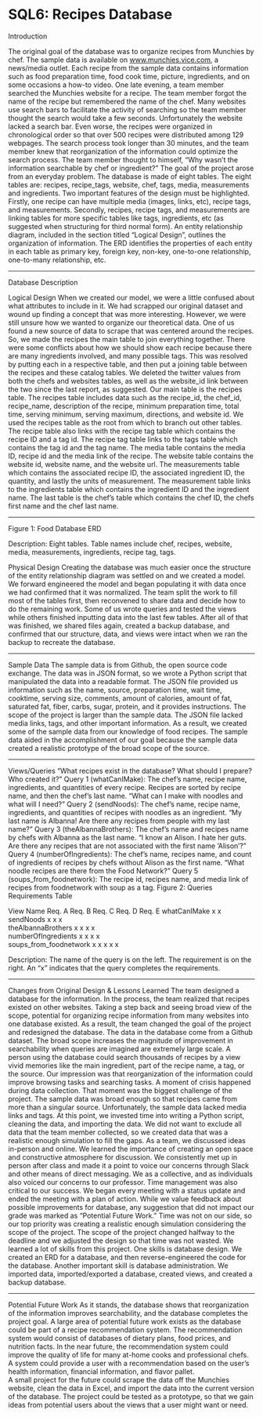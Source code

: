 # SQL6: Recipes Database


Introduction

The original goal of the database was to organize recipes from Munchies by chef. The sample data is available on www.munchies.vice.com, a news/media outlet. Each recipe from the sample data contains information such as food preparation time, food cook time, picture, ingredients, and on some occasions a how-to video. 
	One late evening, a team member searched the Munchies website for a recipe. The team member forgot the name of the recipe but remembered the name of the chef. Many websites use search bars to facilitate the activity of searching so the team member thought the search would take a few seconds. Unfortunately the website lacked a search bar. Even worse, the recipes were organized in chronological order so that over 500 recipes were distributed among 129 webpages. The search process took longer than 30 minutes, and the team member knew that reorganization of the information could optimize the search process. The team member thought to himself, “Why wasn’t the information searchable by chef or ingredient?” The goal of the project arose from an everyday problem. 
The database is made of eight tables. The eight tables are: recipes, recipe_tags, website, chef, tags, media, measurements and ingredients. Two important features of the design must be highlighted. Firstly, one recipe can have multiple media (images, links, etc), recipe tags, and measurements. Secondly, recipes, recipe tags, and measurements are linking tables for more specific tables like tags, ingredients, etc (as suggested when structuring for third normal form). An entity relationship diagram, included in the section titled “Logical Design”, outlines the organization of information. The ERD identifies the properties of each entity in each table as primary key, foreign key, non-key, one-to-one relationship, one-to-many relationship, etc.

---------
 
Database Description

Logical Design
	When we created our model, we were a little confused about what attributes to include in  it. We had scrapped our original dataset and wound up finding a concept that was more interesting. However, we were still unsure how we wanted to organize our theoretical data. One of us found a new source of data to scrape that was centered around the recipes. So, we made the recipes the main table to join everything together. There were some conflicts about how we should show each recipe because there are  many ingredients involved, and many possible tags. This was resolved by putting each in a respective table, and then put a joining table between the recipes and these catalog tables. We deleted the twitter values from both the chefs and websites tables, as well as the website_id link between the two since the last report, as suggested.
Our main table is the recipes table. The recipes table includes data such as the recipe_id, the chef_id, recipe_name, description of the recipe, minimum preparation time, total time, serving minimum, serving maximum, directions, and website id. We used the recipes table as the root from which to branch out other tables. The recipe table also links with the recipe tag table which contains the recipe ID and a tag id. The recipe tag table links to the tags table which contains the tag id and the tag name. The media table contains the media ID, recipe id and the media link of the recipe. The website table contains the website id, website name, and the website url. The measurements table which contains the associated recipe ID, the associated ingredient ID, the quantity, and lastly the units of measurement. The measurement table links to the ingredients table which contains the ingredient ID and the ingredient name. The last table is the chef’s table which contains the chef ID, the chefs first name and the chef last name.


------------

Figure 1: Food Database ERD
 
Description: Eight tables. Table names include chef, recipes, website, media, measurements, ingredients, recipe tag, tags.

Physical Design 
Creating the database was much easier once the structure of the entity relationship diagram was settled on and we created a model. We forward engineered the model and began populating it with data once we had confirmed that it was normalized. The team split the work to fill most of the tables first, then reconvened to share data and decide how to do the remaining work. Some of us wrote queries and tested the views while others finished inputting data into the last few tables. After all of that was finished, we shared files again, created a backup database, and confirmed that our structure, data, and views were intact when we ran the backup to recreate the database.

------

Sample Data
	The sample data is from Github, the open source code exchange. The data was in JSON format, so we wrote a Python script that manipulated the data into a readable format. The JSON file provided us information such as the name, source, preparation time, wait time, cooktime, serving size, comments, amount of calories, amount of fat, saturated fat, fiber, carbs, sugar, protein, and it provides instructions. The scope of the project is larger than the sample data. The JSON file lacked media links, tags, and other important information. As a result, we created some of the sample data from our knowledge of food recipes. The sample data aided in the accomplishment of our goal because the sample data created a realistic prototype of the broad scope of the source. 

--------

Views/Queries
“What recipes exist in the database? What should I prepare? Who created it?”
Query 1 (whatCanIMake): The chef’s name, recipe name, ingredients, and quantities of every recipe.  Recipes are sorted by recipe name, and then the chef’s last name. 
“What can I make with noodles and what will I need?”
Query 2 (sendNoods): The chef’s name, recipe name, ingredients, and quantities of recipes with noodles as an ingredient. 
“My last name is Albanna! Are there any recipes from people with my last name?”
Query 3 (theAlbannaBrothers): The chef’s name and recipes name by chefs with Albanna as the last name.
“I know an Alison. I hate her guts. Are there any recipes that are not associated with the first name ‘Alison’?”
Query 4 (numberOfIngredients): The chef’s name, recipes name, and count of ingredients of recipes by chefs without Alison as the first name.
“What noodle recipes are there from the Food Network?”
Query 5 (soups_from_foodnetwork): The recipe id, recipes name, and media link of recipes from foodnetwork with soup as a tag.
Figure 2: Queries Requirements Table

View Name	Req. A	Req. B	Req. C	Req. D	Req. E
whatCanIMake	x			x	
sendNoods	x	x		x	
theAlbannaBrothers	x	x	x	x	
numberOfIngredients	x	x	x	x	
soups_from_foodnetwork	x	x	x	x	x

Description: The name of the query is on the left. The requirement is on the right. An “x” indicates that the query completes the requirements. 

--------
 
Changes from Original Design & Lessons Learned
The team designed a database for the information. In the process, the team realized that recipes existed on other websites. Taking a step back and seeing broad view of the scope, potential for organizing recipe information from many websites into one database existed. As a result, the team changed the goal of the project and redesigned the database. The data in the database come from a Github dataset. The broad scope increases the magnitude of improvement in searchability when queries are imagined are extremely large scale. A person using the database could search thousands of recipes by a view vivid memories like the main ingredient, part of the recipe name, a tag, or the source. Our impression was that reorganization of the information could improve browsing tasks and searching tasks. 
A moment of crisis happened during data collection. That moment was the biggest challenge of the project. The sample data was broad enough so that recipes came from more than a singular source. Unfortunately, the sample data lacked media links and tags. At this point, we invested time into writing a Python script, cleaning the data, and importing the data. We did not want to exclude all data that the team member collected, so we created data that was a realistic enough simulation to fill the gaps.
	As a team, we discussed ideas in-person and online. We learned the importance of creating an open space and constructive atmosphere for discussion. We consistently met up in person after class and made it a point to voice our concerns through Slack and other means of direct messaging. We as a collective, and as individuals also voiced our concerns to our professor. Time management was also critical to our success.  We began every meeting with a status update and ended the meeting with a plan of action. 
While we value feedback about possible improvements for database, any suggestion that did not impact our grade was marked as “Potential Future Work.” Time was not on our side, so our top priority was creating a realistic enough simulation considering the scope of the project. The scope of the project changed halfway to the deadline and we adjusted the design so that time was not wasted.
	We learned a lot of skills from this project. One skills is database design. We created an ERD for a database, and then reverse-engineered the code for the database. Another important skill is database administration. We imported data, imported/exported a database, created views, and created a backup database. 
 
 -----------
 
Potential Future Work
As it stands, the database shows that reorganization of the information improves searchability, and the database completes the project goal. A large area of potential future work exists as the database could be part of a recipe recommendation system. The recommendation system would consist of databases of dietary plans, food prices, and nutrition facts. In the near future, the recommendation system could improve the quality of life for many at-home cooks and professional chefs. A system could provide a user with a recommendation based on the user’s health information, financial information, and flavor pallet. 	
	A small project for the future could scrape the data off the Munchies website, clean the data in Excel, and import the data into the current version of the database. The project could be tested as a prototype, so that we gain ideas from potential users about the views that a user might want or need. 
